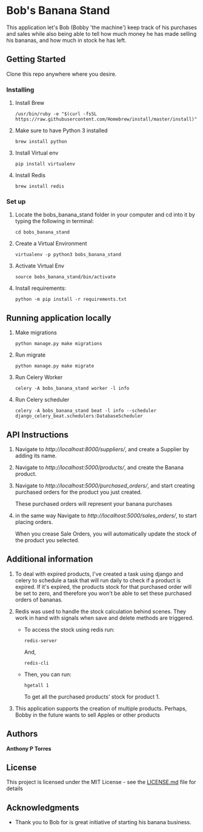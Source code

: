 # Bob's Banana Stand

This application let's Bob (Bobby 'the machine') keep track of his purchases and sales while also being able to tell how 
much money he has made selling his bananas, and how much in stock he has left.

## Getting Started

Clone this repo anywhere where you desire.

### Installing

1. Install Brew
    ```
    /usr/bin/ruby -e "$(curl -fsSL https://raw.githubusercontent.com/Homebrew/install/master/install)"
    ```

2. Make sure to have Python 3 installed
    ```
    brew install python
    ```
3. Install Virtual env

    ```
    pip install virtualenv
    ```

4. Install Redis
    ```
    brew install redis
    ```

### Set up

1. Locate the bobs_banana_stand folder in your computer and cd into it by typing the following in terminal:
    ```
    cd bobs_banana_stand
    ```
    
2. Create a Virtual Environment
    ```
    virtualenv -p python3 bobs_banana_stand
    ```
    
3. Activate Virtual Env
    ```
    source bobs_banana_stand/bin/activate
    ```
    
4. Install requirements:
    ```
    python -m pip install -r requirements.txt
    ```

## Running application locally
1. Make migrations
    ```
    python manage.py make migrations
    ```
    
2. Run migrate
    ```
    python manage.py make migrate
    ```

3. Run Celery Worker
    ```
    celery -A bobs_banana_stand worker -l info
    ```

4. Run Celery scheduler
    ```
    celery -A bobs_banana_stand beat -l info --scheduler django_celery_beat.schedulers:DatabaseScheduler
    ```
    
## API Instructions

1. Navigate to *http://localhost:8000/suppliers/*, and create a Supplier by adding its name.

2. Navigate to *http://localhost:5000/products/*, and create the Banana product.

3. Navigate to *http://localhost:5000/purchased_orders/*, and start creating purchased orders for the product you just created.
    
    These purchased orders will represent your banana purchases
    
4. in the same way Navigate to *http://localhost:5000/sales_orders/*, to start placing orders.

    When you crease Sale Orders, you will automatically update the stock of the product you selected.
    
## Additional information

1. To deal with expired products, I've created a task using django and celery to schedule a task that will run daily to
check if a product is expired. If it's expired, the products stock for that purchased order will be set to zero, and
therefore you won't be able to set these purchased orders of bananas.

2. Redis was used to handle the stock calculation behind scenes. They work in hand with signals when save and delete
methods are triggered.

    - To access the stock using redis run:
        ```
        redis-server
        ```
        And,
        ```
        redis-cli
        ```
        
    - Then, you can run:
    
        ```
        hgetall 1
        ```
        
        To get all the purchased products' stock for product 1.

3. This application supports the creation of multiple products. Perhaps, Bobby in the future wants to sell Apples or
other products

## Authors
**Anthony P Torres**

## License

This project is licensed under the MIT License - see the [LICENSE.md](LICENSE.md) file for details

## Acknowledgments

* Thank you to Bob for is great initiative of starting his banana business.
